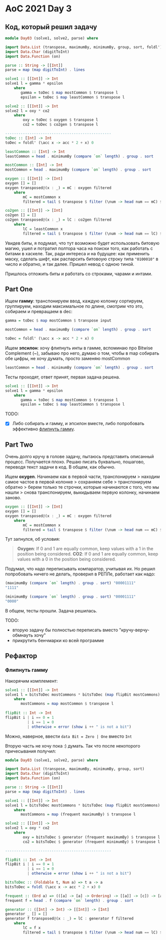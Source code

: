 # AoC 2021 Day 3

## Код, который решил задачу

```haskell
module Day03 (solve1, solve2, parse) where

import Data.List (transpose, maximumBy, minimumBy, group, sort, foldl')
import Data.Char (digitToInt)
import Data.Function (on)

parse :: String -> [[Int]]
parse = map (map digitToInt) . lines

solve1 :: [[Int]] -> Int
solve1 l = gamma * epsilon
    where
       gamma = toDec $ map mostCommon $ transpose l
       epsilon = toDec $ map leastCommon $ transpose l

solve2 :: [[Int]] -> Int
solve2 l = oxy * co2
    where
        oxy = toDec $ oxygen $ transpose l
        co2 = toDec $ co2gen $ transpose l

------------------------------------------------
toDec :: [Int] -> Int
toDec = foldl' (\acc x -> acc * 2 + x) 0

leastCommon :: [Int] -> Int
leastCommon = head . minimumBy (compare `on` length) . group . sort

mostCommon :: [Int] -> Int
mostCommon = head . maximumBy (compare `on` length) . group . sort

oxygen :: [[Int]] -> [Int]
oxygen [] = []
oxygen transposed@(x : _) = mC : oxygen filtered
    where
        mC = mostCommon x
        filtered = tail $ transpose $ filter (\num -> head num == mC) $ transpose transposed

co2gen :: [[Int]] -> [Int]
co2gen [] = []
co2gen transposed@(x : _) = lC : co2gen filtered
    where
        lC = leastCommon x
        filtered = tail $ transpose $ filter (\num -> head num == lC) $ transpose transposed
```

Увидев биты, я подумал, что тут возможно будет использовать битовую магию, ушел и потратил полтора часа на поиски того, как работать с битами в хаскеле. Так, ради интереса и на будущее: как применить маску, сделать шифт, как распарсить битовоую строку типа `"0100010"` в число и обратно, и так далее. Пришел невод с одною тиной.

Пришлось отложить биты и работать со строками, чарами и интами.

## Part One

Ищем **гамму**: транспонируем ввод, каждую колонку сортируем, группируем, находим максимальное по длине, смотрим что это, собираем и превращаем в dec:
```haskell
gamma = toDec $ map mostCommon $ transpose input

mostCommon = head . maximumBy (compare `on` length) . group . sort

toDec = foldl' (\acc x -> acc * 2 + x) 0
```

Ищем **эпсилон**: хочу флипнуть инты в гамме, вспоминаю про Bitwise Complement (~), забываю про него, думаю о том, чтобы в map собирать обе цифры, не хочу думать, просто заменяю mostCommon
```haskell
leastCommon = head . minimumBy (compare `on` length) . group . sort
```

Тесты проходят, ответ принят, первая задача решена.
```haskell
solve1 :: [[Int]] -> Int
solve1 l = gamma * epsilon
    where
       gamma = toDec $ map mostCommon $ transpose l
       epsilon = toDec $ map leastCommon $ transpose l
```

TODO:
- [X] Либо собирать и гамму, и эпсилон вместе, либо попробовать эффективно [флипнуть гамму](#флипнуть-гамму).

## Part Two

Очень долго кручу в голове задачу, пытаюсь представить описанный процесс. Получается плохо. Решаю писать буквально, пошагово, переводя текст задачи в код. В общем, как обычно.

Ищем **oxygen**. Начинаем как в первой части, транспонируем > находим самое частое в первой колонке > сохраняем себе > транспонируем обратно > берем только те строчки, которые начинаются с того, что мы нашли > снова транспонируем, выкидываем первую колонку, начинаем заново.

```haskell
oxygen :: [[Int]] -> [Int]
oxygen [] = []
oxygen transposed@(x : _) = mC : oxygen filtered
    where
        mC = mostCommon x
        filtered = tail $ transpose $ filter (\num -> head num == mC) $ transpose transposed
```

Тут запнулся, об условия: 
> **Oxygen**: If 0 and 1 are equally common, keep values with a 1 in the position being considered.
> **CO2**: If 0 and 1 are equally common, keep values with a 0 in the position being considered.

Подумал, что надо переписывать компаратор, учитывая их. Но решил попробовать ничего не делать, проверил в РЕПЛе, работает как надо:
```haskell
(maximumBy (compare `on` length) . group . sort) "00001111"
"1111"

(minimumBy (compare `on` length) . group . sort) "00001111"
"0000"
```

В общем, тесты прошли. Задача решилась.

TODO: 
- вторую задачу бы полностью переписать вместо "кручу-верчу-обмнауть хочу"
- прикрутить бенчмарки ко всей программе 

## Рефактор

### Флипнуть гамму

Накорячим комплемент:
```haskell
solve1 :: [[Int]] -> Int
solve1 l = bitsToDec mostCommons * bitsToDec (map flipBit mostCommons)
    where
       mostCommons = map mostCommon $ transpose l
       
flipBit :: Int -> Int 
flipBit i | i == 0 = 1
          | i == 1 = 0
          | otherwise = error (show i ++ " is not a bit")    
```
Можно, наверное, ввести `data Bit = Zero | One` вместо `Int`

Вторую часть не хочу пока :) думать. Так что после некоторого причесывания получил:

```haskell
module Day03 (solve1, solve2, parse) where

import Data.List (transpose, maximumBy, minimumBy, group, sort)
import Data.Char (digitToInt)
import Data.Function (on)

parse :: String -> [[Int]]
parse = map (map digitToInt) . lines

solve1 :: [[Int]] -> Int
solve1 l = bitsToDec mostCommons * bitsToDec (map flipBit mostCommons)
    where
       mostCommons = map (frequent maximumBy) $ transpose l

solve2 :: [[Int]] -> Int
solve2 l = oxy * co2
    where
        oxy = bitsToDec $ generator (frequent maximumBy) $ transpose l
        co2 = bitsToDec $ generator (frequent minimumBy) $ transpose l

------------------------------------------------

flipBit :: Int -> Int
flipBit i | i == 0 = 1
          | i == 1 = 0
          | otherwise = error (show i ++ " is not a bit")

bitsToDec :: (Foldable t, Num a) => t a -> a
bitsToDec = foldl (\acc x -> acc * 2 + x) 0

frequent :: (Ord a) => (([a] -> [a] -> Ordering) -> [[a]] -> [c]) -> [a] -> c
frequent f = head . f (compare `on` length) . group . sort

generator :: ([Int] -> Int) -> [[Int]] -> [Int]
generator _ [] = []
generator f transposed@(x : _) = lC : generator f filtered
    where
        lC = f x
        filtered = tail $ transpose $ filter (\num -> head num == lC) $ transpose transposed
```